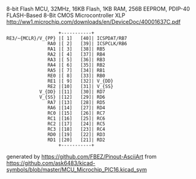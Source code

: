 8-bit Flash MCU, 32MHz, 16KB Flash, 1KB RAM, 256B EEPROM, PDIP-40
FLASH-Based 8-Bit CMOS Microcontroller XLP
http://ww1.microchip.com/downloads/en/DeviceDoc/40001637C.pdf


	                   +-----------+
	RE3/~{MCLR}/V_{PP} |[ 1]   [40]| ICSPDAT/RB7
	               RA0 |[ 2]   [39]| ICSPCLK/RB6
	               RA1 |[ 3]   [38]| RB5
	               RA2 |[ 4]   [37]| RB4
	               RA3 |[ 5]   [36]| RB3
	               RA4 |[ 6]   [35]| RB2
	               RA5 |[ 7]   [34]| RB1
	               RE0 |[ 8]   [33]| RB0
	               RE1 |[ 9]   [32]| V_{DD}
	               RE2 |[10]   [31]| V_{SS}
	            V_{DD} |[11]   [30]| RD7
	            V_{SS} |[12]   [29]| RD6
	               RA7 |[13]   [28]| RD5
	               RA6 |[14]   [27]| RD4
	               RC0 |[15]   [26]| RC7
	               RC1 |[16]   [25]| RC6
	               RC2 |[17]   [24]| RC5
	               RC3 |[18]   [23]| RC4
	               RD0 |[19]   [22]| RD3
	               RD1 |[20]   [21]| RD2
	                   +-----------+


generated by https://github.com/FBEZ/Pinout-AsciiArt from https://github.com/ask6483/kicad-symbols/blob/master/MCU_Microchip_PIC16.kicad_sym
